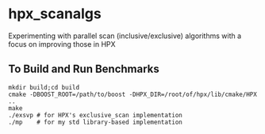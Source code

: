 # hpx_scanalgs
Experimenting with parallel scan (inclusive/exclusive) algorithms with a focus on improving those in HPX

## To Build and Run Benchmarks

```
mkdir build;cd build
cmake -DBOOST_ROOT=/path/to/boost -DHPX_DIR=/root/of/hpx/lib/cmake/HPX ..
make
./exsvp # for HPX's exclusive_scan implementation
./mp    # for my std library-based implementation
